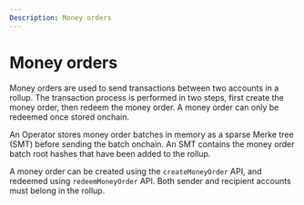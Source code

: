 ```yaml
---
Description: Money orders
---
```


# Money orders

Money orders are used to send transactions between two accounts in a rollup. The transaction process
is performed in two steps, first create the money order, then redeem the money order. A money order
can only be redeemed once stored onchain.

An Operator stores money order batches in memory as a sparse Merke tree (SMT) before sending the
batch onchain. An SMT contains the money order batch root hashes that have been added to the rollup.

A money order can be created using the `createMoneyOrder` API, and redeemed using
`redeemMoneyOrder` API. Both sender and recipient accounts must belong in the rollup.
